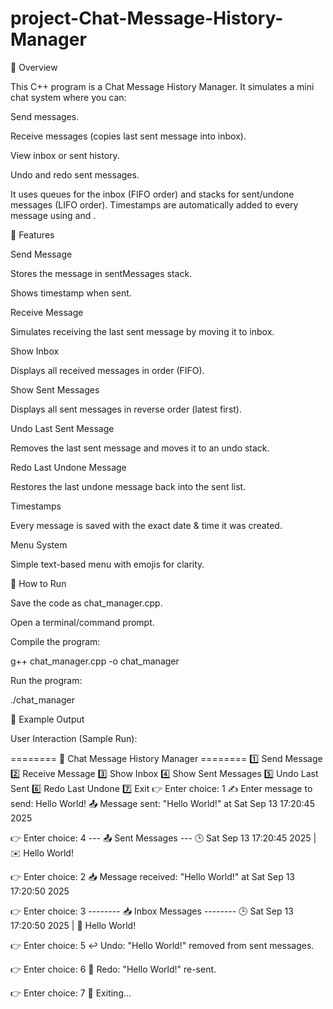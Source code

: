 # project-Chat-Message-History-Manager
🔹 Overview

This C++ program is a Chat Message History Manager.
It simulates a mini chat system where you can:

Send messages.

Receive messages (copies last sent message into inbox).

View inbox or sent history.

Undo and redo sent messages.

It uses queues for the inbox (FIFO order) and stacks for sent/undone messages (LIFO order).
Timestamps are automatically added to every message using <chrono> and <ctime>.

🔹 Features

Send Message

Stores the message in sentMessages stack.

Shows timestamp when sent.

Receive Message

Simulates receiving the last sent message by moving it to inbox.

Show Inbox

Displays all received messages in order (FIFO).

Show Sent Messages

Displays all sent messages in reverse order (latest first).

Undo Last Sent Message

Removes the last sent message and moves it to an undo stack.

Redo Last Undone Message

Restores the last undone message back into the sent list.

Timestamps

Every message is saved with the exact date & time it was created.

Menu System

Simple text-based menu with emojis for clarity.

🔹 How to Run

Save the code as chat_manager.cpp.

Open a terminal/command prompt.

Compile the program:

g++ chat_manager.cpp -o chat_manager


Run the program:

./chat_manager

🔹 Example Output

User Interaction (Sample Run):

======== 💬 Chat Message History Manager ========
1️⃣  Send Message
2️⃣  Receive Message
3️⃣  Show Inbox
4️⃣  Show Sent Messages
5️⃣  Undo Last Sent
6️⃣  Redo Last Undone
7️⃣  Exit
👉 Enter choice: 1
✍️ Enter message to send: Hello World!
📤 Message sent: "Hello World!" at Sat Sep 13 17:20:45 2025

👉 Enter choice: 4
--- 📤 Sent Messages ---
🕒 Sat Sep 13 17:20:45 2025 | ✉️ Hello World!

👉 Enter choice: 2
📥 Message received: "Hello World!" at Sat Sep 13 17:20:50 2025

👉 Enter choice: 3
-------- 📥 Inbox Messages --------
🕒 Sat Sep 13 17:20:50 2025 | 💬 Hello World!

👉 Enter choice: 5
↩️ Undo: "Hello World!" removed from sent messages.

👉 Enter choice: 6
🔁 Redo: "Hello World!" re-sent.

👉 Enter choice: 7
👋 Exiting...
